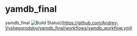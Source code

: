 # yamdb_final
yamdb_final
![Build Status](https://github.com/Andrey-Vyshegorodskiy/yamdb_final/workflows/yamdb_workflow.yml/badge.svg)](https://github.com/Andrey-Vyshegorodskiy/yamdb_final/workflows/yamdb_workflow.yml)

